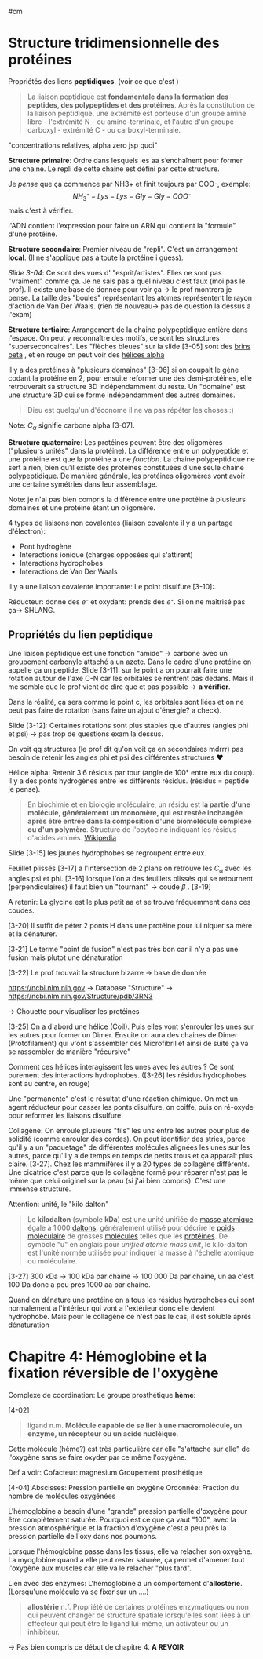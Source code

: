 #cm 
# Structure tridimensionnelle des protéines

Propriétés des liens **peptidiques**. (voir ce que c'est )
> La liaison peptidique est **fondamentale dans la formation des peptides, des polypeptides et des protéines**. Après la constitution de la liaison peptidique, une extrémité est porteuse d'un groupe amine libre - l'extrémité N - ou amino-terminale, et l'autre d'un groupe carboxyl - extrémité C - ou carboxyl-terminale.

"concentrations relatives, alpha zero jsp quoi"

**Structure primaire**: Ordre dans lesquels les aa s’enchaînent pour former une chaine. Le repli de cette chaine est défini par cette structure. 

Je *pense* que ça commence par NH3+ et finit toujours par COO-, exemple:
$$
NH_{3}⁺ -Lys-Lys-Gly-Gly-COO⁻
$$
mais c'est à vérifier. 

l'ADN contient l'expression pour faire un ARN qui contient la "formule" d'une protéine. 

**Structure secondaire**: Premier niveau de "repli". C'est un arrangement **local**. (Il ne s'applique pas a toute la protéine i guess). 

*Slide 3-04*: Ce sont des vues d' "esprit/artistes". Elles ne sont pas "vraiment" comme ça. Je ne sais pas a quel niveau c'est faux (moi pas le prof). Il existe une base de donnée pour voir ça -> le prof montrera je pense. La taille des "boules" représentant les atomes représentent le rayon d'action de Van Der Waals.   (rien de nouveau-> pas de question la dessus a l'exam)

**Structure tertiaire**: Arrangement de la chaine polypeptidique entière dans l'espace. On peut y reconnaître des motifs, ce sont les structures "supersecondaires". Les "flèches bleues" sur la slide [3-05] sont des [brins beta](https://fr.wikipedia.org/wiki/Feuillet_b%C3%AAta) , et en rouge on peut voir des [hélices alpha](https://fr.wikipedia.org/wiki/H%C3%A9lice_alpha)

Il y a des protéines à "plusieurs domaines" [3-06] si on coupait le gène codant la protéine en 2, pour ensuite reformer une des demi-protéines, elle retrouverait sa structure 3D indépendamment du reste. Un "domaine" est une structure 3D qui se forme indépendamment des autres domaines.

> Dieu est quelqu'un d'économe il ne va pas répéter les choses :)

Note: $C_{\alpha}$ signifie carbone alpha [3-07].

**Structure quaternaire**: Les protéines peuvent être des oligomères ("plusieurs unités" dans la protéine). La différence entre un polypeptide et une protéine est que la protéine a une *fonction*. La chaine polypeptidique ne sert a rien, bien qu'il existe des protéines constituées d'une seule chaine polypeptidique. De manière générale, les protéines oligomères vont avoir une certaine symétries dans leur assemblage. 

Note: je n'ai pas bien compris la différence entre une protéine à plusieurs domaines et une protéine étant un oligomère.

4 types de liaisons non covalentes (liaison covalente il y a un partage d'électron):
- Pont hydrogène
- Interactions ionique (charges opposées qui s'attirent)
- Interactions hydrophobes
- Interactions de Van Der Waals

Il y a une liaison covalente importante: Le point disulfure [3-10]:. 

Réducteur: donne des $e⁻$ et oxydant: prends des $e⁺$. Si on ne maîtrisé pas ça-> SHLANG.

## Propriétés du lien peptidique

Une liaison peptidique est une fonction "amide" -> carbone avec un groupement carbonyle attaché a un azote. Dans le cadre d'une protéine on appelle ça un peptide. 
Slide [3-11]: sur le point a on pourrait faire une rotation autour de l'axe C-N car les orbitales se rentrent pas dedans. Mais il me semble que le prof vient de dire que ct pas possible -> **a vérifier**. 

Dans la réalité, ça sera comme le point c, les orbitales sont liées et on ne peut pas faire de rotation (sans faire un ajout d'énergie? a check).

Slide [3-12]: Certaines rotations sont plus stables que d'autres (angles phi et psi) -> pas trop de questions exam la dessus.

On voit qq structures (le prof dit qu'on voit ça en secondaires mdrrr) 
pas besoin de retenir les angles phi et psi des différentes structures :heart:

Hélice alpha: Retenir 3.6 résidus par tour (angle de 100° entre eux du coup). Il y a des ponts hydrogènes entre les différents résidus. (résidus = peptide je pense). 
> En biochimie et en biologie moléculaire, un résidu est **la partie d'une molécule, généralement un monomère, qui est restée inchangée après être entrée dans la composition d'une biomolécule complexe ou d'un polymère**. Structure de l'ocytocine indiquant les résidus d'acides aminés. [Wikipedia](https://fr.wikipedia.org/wiki/R%C3%A9sidu_(biochimie))

Slide [3-15] les jaunes hydrophobes se regroupent entre eux. 

Feuillet plissés [3-17] a l'intersection de 2 plans on retrouve les $C_{\alpha}$ avec les angles psi et phi.
[3-16] lorsque l'on a des feuillets plissés qui se retournent (perpendiculaires) il faut bien un "tournant" -> coude $\beta$ . [3-19]

A retenir: La glycine est le plus petit aa et se trouve fréquemment dans ces coudes.

[3-20] Il suffit de péter 2 ponts H dans une protéine pour lui niquer sa mère et la dénaturer. 

[3-21] Le terme "point de fusion" n'est pas très bon car il n'y a pas une fusion mais plutot une dénaturation

[3-22] Le prof trouvait la structure bizarre -> base de donnée

https://ncbi.nlm.nih.gov -> Database "Structure" -> <https://ncbi.nlm.nih.gov/Structure/pdb/3RN3>

-> Chouette pour visualiser les protéines 

[3-25] On a d'abord une hélice (Coil). Puis elles vont s'enrouler les unes sur les autres pour former un Dimer. Ensuite on aura des chaines de Dimer (Protofilament) qui v'ont s'assembler des Microfibril et ainsi de suite ça va se rassembler de manière "récursive"

Comment ces hélices interagissent les unes avec les autres ? Ce sont purement des interactions hydrophobes. ([3-26] les résidus hydrophobes sont au centre, en rouge)

Une "permanente" c'est le résultat d'une réaction chimique. On met un agent réducteur pour casser les ponts disulfure, on coiffe, puis on ré-oxyde pour reformer les liaisons disulfure.  

Collagène: On enroule plusieurs "fils" les uns entre les autres pour plus de solidité (comme enrouler des cordes). On peut identifier des stries, parce qu'il y a un "paquetage" de différentes molécules alignées les unes sur les autres, parce qu'il y a de temps en temps de petits trous et ça apparaît plus claire. [3-27]. Chez les mammifères il y a 20 types de collagène différents. Une cicatrice c'est parce que le collagène formé pour réparer n'est pas le même que celui originel sur la peau (si j'ai bien compris). C'est une immense structure. 

Attention: unité, le "kilo dalton"
> Le **kilodalton** (symbole **kDa**) est une unité unifiée de [masse atomique](https://www.aquaportail.com/dictionnaire/definition/2707/masse-atomique) égale à 1 000 [daltons](https://www.aquaportail.com/dictionnaire/definition/10775/dalton), généralement utilisé pour décrire le [poids moléculaire](https://www.aquaportail.com/dictionnaire/definition/9935/masse-moleculaire) de grosses [molécules](https://www.aquaportail.com/dictionnaire/definition/2764/molecule) telles que les [protéines](https://www.aquaportail.com/dictionnaire/definition/2480/proteine). De symbole "u" en anglais pour _unified atomic mass unit_, le kilo-dalton est l'unité normée utilisée pour indiquer la masse à l'échelle atomique ou moléculaire.

[3-27] 300 kDa -> 100 kDa par chaine -> 100 000 Da par chaine, un aa c'est 100 Da donc a peu près 1000 aa par chaine.

Quand on dénature une protéine on a tous les résidus hydrophobes qui sont normalement a l'intérieur qui vont a l'extérieur donc elle devient hydrophobe. Mais pour le collagène ce n'est pas le cas, il est soluble après dénaturation

# Chapitre 4: Hémoglobine et la fixation réversible de l'oxygène

Complexe de coordination:
Le groupe prosthétique **hème**: 

[4-02]
> ligand n.m. **Molécule capable de se lier à une macromolécule, un enzyme, un récepteur ou un acide nucléique**.

Cette molécule (hème?) est très particulière car elle "s'attache sur elle" de l'oxygène sans se faire oxyder par ce même l'oxygène.

Def a voir:
Cofacteur: magnésium
Groupement prosthétique

[4-04]
Abscisses: Pression partielle en oxygène
Ordonnée: Fraction du nombre de molécules oxygénées

L'hémoglobine a besoin d'une "grande" pression partielle d'oxygène pour être complètement saturée. Pourquoi est ce que ça vaut "100", avec la pression atmosphérique et la fraction d'oxygène c'est a peu près la pression partielle de l'oxy dans nos poumons.

Lorsque l'hémoglobine passe dans les tissus, elle va relacher son oxygène. La myoglobine quand a elle peut rester saturée, ça permet d'amener tout l'oxygène aux muscles car elle va le relacher "plus tard". 

Lien avec des enzymes: L'hémoglobine a un comportement d'**allostérie**. (Lorsqu'une molécule va se fixer sur un ....)
> **allostérie** n.f. Propriété de certaines protéines enzymatiques ou non qui peuvent changer de structure spatiale lorsqu'elles sont liées à un effecteur qui peut être le ligand lui-même, un activateur ou un inhibiteur.

-> Pas bien compris ce début de chapitre 4. **A REVOIR**


